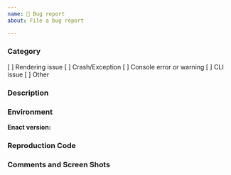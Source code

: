 ```yaml
---
name: 🐛 Bug report
about: File a bug report

---
```


### Category

[ ] Rendering issue
[ ] Crash/Exception
[ ] Console error or warning
[ ] CLI issue
[ ] Other

### Description
[//]: # (Describe the bug.  Explain what happened and what you expected to happen.)

### Environment
[//]: # (Describe the relevant environment, e.g. node/npm version, browser version.)

**Enact version:**

### Reproduction Code
[//]: # (Provide source code that demonstrates the bug.)

### Comments and Screen Shots
